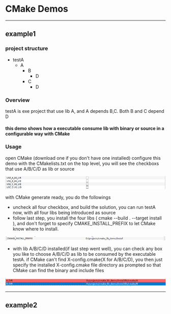 # CMake Demos

---
## example1
### project structure

- testA
    - A
        - B
            - D
        - C
            - D

### Overview
 testA is exe project that use lib A, and A depends B,C. Both B and C depend D

#### this demo shows how a executable consume lib with binary or source in a configurable way with CMake


### Usage

open CMake (download one if you don't have one installed)
configure this demo with the CMakelists.txt on the top level, you will see the checkboxs that use A/B/C/D as lib or source

![cmake](cmake_checkbox_options.PNG)

with CMake generate ready, you do the followings

- uncheck all four checkbox, and build the solution, you can run testA now, with all four libs being introduced as source
- follow last step, you install the four libs ( cmake --build . --target install ), and don't forget to specify CMAKE_INSTALL_PREFIX to let CMake know where to install.

![cmake](cmake_install_prefix.PNG)

- with lib A/B/C/D installed(if last step went well),  you can check any box you like to choose A/B/C/D as lib to be consumed by the executable testA. if CMake can't find X-config.cmake(X for A/B/C/D), you then just specify the installed X-config.cmake  file directory as prompted so that CMake can find the binary and include files

![cmake](cmake_config_dir.PNG)

---
## example2